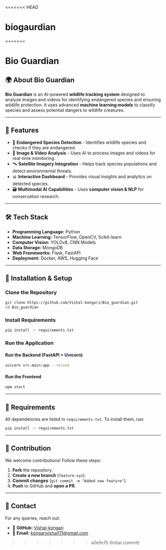 <<<<<<< HEAD
# biogaurdian
=======


# Bio Guardian

## 🌍 About Bio Guardian
**Bio Guardian** is an AI-powered **wildlife tracking system** designed to analyze images and videos for identifying endangered species and ensuring wildlife protection. It uses advanced **machine learning models** to classify species and assess potential dangers to wildlife creatures. 

---

## 🚀 Features
- 🧪 **Endangered Species Detection** - Identifies wildlife species and checks if they are endangered.
- 🎥 **Image & Video Analysis** - Uses AI to process images and videos for real-time monitoring.
- 🛰 **Satellite Imagery Integration** - Helps track species populations and detect environmental threats.
- 📊 **Interactive Dashboard** - Provides visual insights and analytics on detected species.
- 🗃 **Multimodal AI Capabilities** - Uses **computer vision & NLP** for conservation research.

---

## 🛠 Tech Stack
- **Programming Language:** Python
- **Machine Learning:** TensorFlow, OpenCV, Scikit-learn
- **Computer Vision:** YOLOv8, CNN Models
- **Data Storage:** MongoDB
- **Web Frameworks:** Flask, FastAPI
- **Deployment:** Docker, AWS, Hugging Face

---

## 📌 Installation & Setup
### Clone the Repository
```bash
git clone https://github.com/Vishal-kongari/Bio_guardian.git
cd Bio_guardian
```

### Install Requirements
```bash
pip install -r requirements.txt
```

### Run the Application
#### Run the Backend (FastAPI + Uvicorn)
```bash
uvicorn src.main:app --reload
```

#### Run the Frontend
```bash
npm start
```

---

## 📝 Requirements
All dependencies are listed in `requirements.txt`. To install them, run:
```bash
pip install -r requirements.txt
```

---

## 📝 Contribution
We welcome contributions! Follow these steps:
1. **Fork** the repository.
2. **Create a new branch** (`feature-xyz`).
3. **Commit changes** (`git commit -m "Added new feature"`).
4. **Push** to GitHub and **open a PR**.

---

## 📩 Contact
For any queries, reach out:
- 🔗 **GitHub:** [Vishal-kongari](https://github.com/Vishal-kongari)
- 📧 **Email:** kongarivishal111@gmail.com
>>>>>>> a0e9cf5 (Initial commit)
